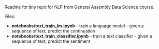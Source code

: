 Readme for tiny repo for NLP from General Assembly Data Science course.

Files:

- **notebooks/text_train_lm.ipynb** - train a language model - given a sequence of text, predict the continuation
- **notebooks/text_train_classifier.ipynb** - train a text classifier - given a sequence of text, predict the sentiment

